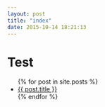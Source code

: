 ```yaml
---
layout: post
title: "index"
date: 2015-10-14 18:21:13
---
```

# Test
<ul>
  {% for post in site.posts %}
    <li>
      <a href="{{ post.url }}">{{ post.title }}</a>
    </li>
  {% endfor %}
</ul>


